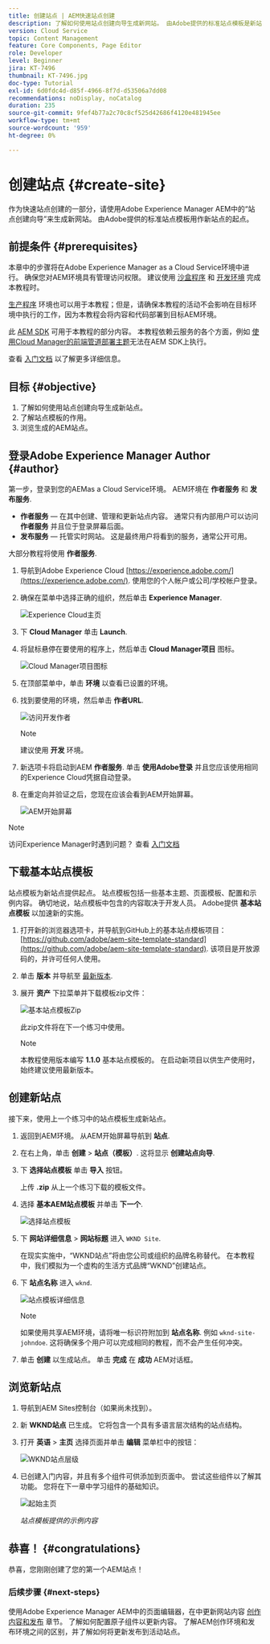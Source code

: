 ```yaml
---
title: 创建站点 | AEM快速站点创建
description: 了解如何使用站点创建向导生成新网站。 由Adobe提供的标准站点模板是新站点的起点。
version: Cloud Service
topic: Content Management
feature: Core Components, Page Editor
role: Developer
level: Beginner
jira: KT-7496
thumbnail: KT-7496.jpg
doc-type: Tutorial
exl-id: 6d0fdc4d-d85f-4966-8f7d-d53506a7dd08
recommendations: noDisplay, noCatalog
duration: 235
source-git-commit: 9fef4b77a2c70c8cf525d42686f4120e481945ee
workflow-type: tm+mt
source-wordcount: '959'
ht-degree: 0%

---
```


# 创建站点 {#create-site}

作为快速站点创建的一部分，请使用Adobe Experience Manager AEM中的“站点创建向导”来生成新网站。 由Adobe提供的标准站点模板用作新站点的起点。

## 前提条件 {#prerequisites}

本章中的步骤将在Adobe Experience Manager as a Cloud Service环境中进行。 确保您对AEM环境具有管理访问权限。 建议使用 [沙盒程序](https://experienceleague.adobe.com/docs/experience-manager-cloud-service/onboarding/getting-access/sandbox-programs/introduction-sandbox-programs.html) 和 [开发环境](https://experienceleague.adobe.com/docs/experience-manager-cloud-service/implementing/using-cloud-manager/manage-environments.html) 完成本教程时。

[生产程序](https://experienceleague.adobe.com/docs/experience-manager-cloud-service/content/implementing/using-cloud-manager/programs/introduction-production-programs.html) 环境也可以用于本教程；但是，请确保本教程的活动不会影响在目标环境中执行的工作，因为本教程会将内容和代码部署到目标AEM环境。

此 [AEM SDK](https://experienceleague.adobe.com/docs/experience-manager-learn/cloud-service/local-development-environment-set-up/aem-runtime.html) 可用于本教程的部分内容。 本教程依赖云服务的各个方面，例如 [使用Cloud Manager的前端管道部署主题](https://experienceleague.adobe.com/docs/experience-manager-learn/getting-started-wknd-tutorial-develop/site-template/theming.html)无法在AEM SDK上执行。

查看 [入门文档](https://experienceleague.adobe.com/docs/experience-manager-cloud-service/onboarding/home.html) 以了解更多详细信息。

## 目标 {#objective}

1. 了解如何使用站点创建向导生成新站点。
1. 了解站点模板的作用。
1. 浏览生成的AEM站点。

## 登录Adobe Experience Manager Author {#author}

第一步，登录到您的AEMas a Cloud Service环境。 AEM环境在 **作者服务** 和 **发布服务**.

* **作者服务**  — 在其中创建、管理和更新站点内容。 通常只有内部用户可以访问 **作者服务** 并且位于登录屏幕后面。
* **发布服务**  — 托管实时网站。 这是最终用户将看到的服务，通常公开可用。

大部分教程将使用 **作者服务**.

1. 导航到Adobe Experience Cloud [https://experience.adobe.com/](https://experience.adobe.com/). 使用您的个人帐户或公司/学校帐户登录。
1. 确保在菜单中选择正确的组织，然后单击 **Experience Manager**.

   ![Experience Cloud主页](assets/create-site/experience-cloud-home-screen.png)

1. 下 **Cloud Manager** 单击 **Launch**.
1. 将鼠标悬停在要使用的程序上，然后单击 **Cloud Manager项目** 图标。

   ![Cloud Manager项目图标](assets/create-site/cloud-manager-program-icon.png)

1. 在顶部菜单中，单击 **环境** 以查看已设置的环境。

1. 找到要使用的环境，然后单击 **作者URL**.

   ![访问开发作者](assets/create-site/access-dev-environment.png)

   >[!NOTE]
   >
   >建议使用 **开发** 环境。

1. 新选项卡将启动到AEM **作者服务**. 单击 **使用Adobe登录** 并且您应该使用相同的Experience Cloud凭据自动登录。

1. 在重定向并验证之后，您现在应该会看到AEM开始屏幕。

   ![AEM开始屏幕](assets/create-site/aem-start-screen.png)

>[!NOTE]
>
> 访问Experience Manager时遇到问题？ 查看 [入门文档](https://experienceleague.adobe.com/docs/experience-manager-cloud-service/onboarding/home.html)

## 下载基本站点模板

站点模板为新站点提供起点。 站点模板包括一些基本主题、页面模板、配置和示例内容。 确切地说，站点模板中包含的内容取决于开发人员。 Adobe提供 **基本站点模板** 以加速新的实施。

1. 打开新的浏览器选项卡，并导航到GitHub上的基本站点模板项目： [https://github.com/adobe/aem-site-template-standard](https://github.com/adobe/aem-site-template-standard). 该项目是开放源码的，并许可任何人使用。
1. 单击 **版本** 并导航至 [最新版本](https://github.com/adobe/aem-site-template-standard/releases/latest).
1. 展开 **资产** 下拉菜单并下载模板zip文件：

   ![基本站点模板Zip](assets/create-site/template-basic-zip-file.png)

   此zip文件将在下一个练习中使用。

   >[!NOTE]
   >
   > 本教程使用版本编写 **1.1.0** 基本站点模板的。 在启动新项目以供生产使用时，始终建议使用最新版本。

## 创建新站点

接下来，使用上一个练习中的站点模板生成新站点。

1. 返回到AEM环境。 从AEM开始屏幕导航到 **站点**.
1. 在右上角，单击 **创建** > **站点（模板）**. 这将显示 **创建站点向导**.
1. 下 **选择站点模板** 单击 **导入** 按钮。

   上传 **.zip** 从上一个练习下载的模板文件。

1. 选择 **基本AEM站点模板** 并单击 **下一个**.

   ![选择站点模板](assets/create-site/select-site-template.png)

1. 下 **网站详细信息** > **网站标题** 进入 `WKND Site`.

   在现实实施中，“WKND站点”将由您公司或组织的品牌名称替代。 在本教程中，我们模拟为一个虚构的生活方式品牌“WKND”创建站点。

1. 下 **站点名称** 进入 `wknd`.

   ![站点模板详细信息](assets/create-site/site-template-details.png)

   >[!NOTE]
   >
   > 如果使用共享AEM环境，请将唯一标识符附加到 **站点名称**. 例如 `wknd-site-johndoe`. 这将确保多个用户可以完成相同的教程，而不会产生任何冲突。

1. 单击 **创建** 以生成站点。 单击 **完成** 在 **成功** AEM对话框。

## 浏览新站点

1. 导航到AEM Sites控制台（如果尚未找到）。
1. 新 **WKND站点** 已生成。 它将包含一个具有多语言层次结构的站点结构。
1. 打开 **英语** > **主页** 选择页面并单击 **编辑** 菜单栏中的按钮：

   ![WKND站点层级](assets/create-site/wknd-site-starter-hierarchy.png)

1. 已创建入门内容，并且有多个组件可供添加到页面中。 尝试这些组件以了解其功能。 您将在下一章中学习组件的基础知识。

   ![起始主页](assets/create-site/start-home-page.png)

   *站点模板提供的示例内容*

## 恭喜！ {#congratulations}

恭喜，您刚刚创建了您的第一个AEM站点！

### 后续步骤 {#next-steps}

使用Adobe Experience Manager AEM中的页面编辑器，在中更新网站内容 [创作内容和发布](author-content-publish.md) 章节。 了解如何配置原子组件以更新内容。 了解AEM创作环境和发布环境之间的区别，并了解如何将更新发布到活动站点。
